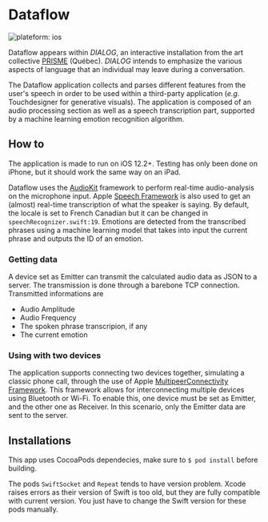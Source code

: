 # Dataflow

![plateform: ios](https://img.shields.io/badge/plateform-ios-lightgrey)

Dataflow appears within *DIALOG*, an interactive installation from the art collective [PRISME](https://prisme.studio/) (Québec). *DIALOG* intends to emphasize the various aspects of language that an individual may leave during a conversation. 

The Dataflow application collects and parses different features from the user's speech in order to be used within a third-party application (*e.g.* Touchdesigner for generative visuals). The application is composed of an audio processing section as well as a speech transcription part, supported by a machine learning emotion recognition algorithm.

## How to

The application is made to run on iOS 12.2+. Testing has only been done on iPhone, but it should work the same way on an iPad.

Dataflow uses the [AudioKit](https://github.com/AudioKit/AudioKit) framework to perform real-time audio-analysis on the microphone input. Apple [Speech Framework](https://developer.apple.com/documentation/speech) is also used to get an (almost) real-time transcription of what the speaker is saying. By default, the locale is set to French Canadian but it can be changed in `speechRecognizer.swift:19`.
Emotions are detected from the transcribed phrases using a machine learning model that takes into input the current phrase and outputs the ID of an emotion.

### Getting data

A device set as Emitter can transmit the calculated audio data as JSON to a server. The transmission is done through a barebone TCP connection. Transmitted informations are 
* Audio Amplitude
* Audio Frequency
* The spoken phrase transcripion, if any
* The current emotion

### Using with two devices

The application supports connecting two devices together, simulating a classic phone call, through the use of Apple [MultipeerConnectivity Framework](https://developer.apple.com/documentation/multipeerconnectivity). This framework allows for interconnecting multiple devices using Bluetooth or Wi-Fi.
To enable this, one device must be set as Emitter, and the other one as Receiver. In this scenario, only the Emitter data are sent to the server. 

## Installations

This app uses CocoaPods dependecies, make sure to `$ pod install`  before building.

The pods `SwiftSocket` and `Repeat` tends to have version problem. Xcode raises errors as their version of Swift is too old, but they are fully compatible with current version. You just have to change the Swift version for these pods manually.



